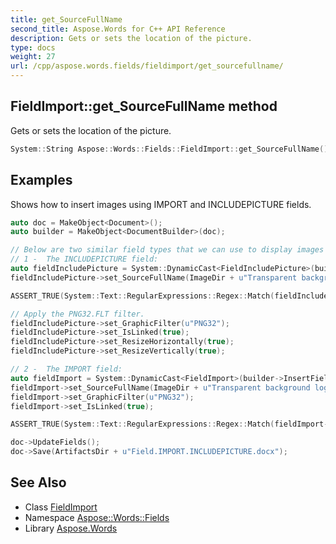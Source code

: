 ```yaml
---
title: get_SourceFullName
second_title: Aspose.Words for C++ API Reference
description: Gets or sets the location of the picture.
type: docs
weight: 27
url: /cpp/aspose.words.fields/fieldimport/get_sourcefullname/
---
```

## FieldImport::get_SourceFullName method


Gets or sets the location of the picture.

```cpp
System::String Aspose::Words::Fields::FieldImport::get_SourceFullName() override
```


## Examples



Shows how to insert images using IMPORT and INCLUDEPICTURE fields. 
```cpp
auto doc = MakeObject<Document>();
auto builder = MakeObject<DocumentBuilder>(doc);

// Below are two similar field types that we can use to display images linked from the local file system.
// 1 -  The INCLUDEPICTURE field:
auto fieldIncludePicture = System::DynamicCast<FieldIncludePicture>(builder->InsertField(FieldType::FieldIncludePicture, true));
fieldIncludePicture->set_SourceFullName(ImageDir + u"Transparent background logo.png");

ASSERT_TRUE(System::Text::RegularExpressions::Regex::Match(fieldIncludePicture->GetFieldCode(), u" INCLUDEPICTURE  .*")->get_Success());

// Apply the PNG32.FLT filter.
fieldIncludePicture->set_GraphicFilter(u"PNG32");
fieldIncludePicture->set_IsLinked(true);
fieldIncludePicture->set_ResizeHorizontally(true);
fieldIncludePicture->set_ResizeVertically(true);

// 2 -  The IMPORT field:
auto fieldImport = System::DynamicCast<FieldImport>(builder->InsertField(FieldType::FieldImport, true));
fieldImport->set_SourceFullName(ImageDir + u"Transparent background logo.png");
fieldImport->set_GraphicFilter(u"PNG32");
fieldImport->set_IsLinked(true);

ASSERT_TRUE(System::Text::RegularExpressions::Regex::Match(fieldImport->GetFieldCode(), u" IMPORT  .* \\\\c PNG32 \\\\d")->get_Success());

doc->UpdateFields();
doc->Save(ArtifactsDir + u"Field.IMPORT.INCLUDEPICTURE.docx");
```

## See Also

* Class [FieldImport](../)
* Namespace [Aspose::Words::Fields](../../)
* Library [Aspose.Words](../../../)
